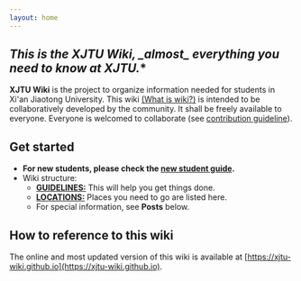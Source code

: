 ```yaml
---
layout: home
---
```

## **This is the XJTU Wiki, _almost*_ everything you need to know at XJTU.**

**XJTU Wiki** is the project to organize information needed for students in Xi'an Jiaotong University. This wiki [(What is wiki?)](https://en.wikipedia.org/wiki/Wiki) is intended to be collaboratively developed by the community. It shall be freely available to everyone. Everyone is welcomed to collaborate (see [contribution guideline](/about/)). 

## Get started
* **For new students, please check the [new student guide](/guidelines/new-comers).**
* Wiki structure: 
  * [**GUIDELINES:**](/the-index) This will help you get things done. 
  * [**LOCATIONS:**](/locations) Places you need to go are listed here. 
  * For special information, see **Posts** below. 

## How to reference to this wiki
The online and most updated version of this wiki is available at [https://xjtu-wiki.github.io](https://xjtu-wiki.github.io). 